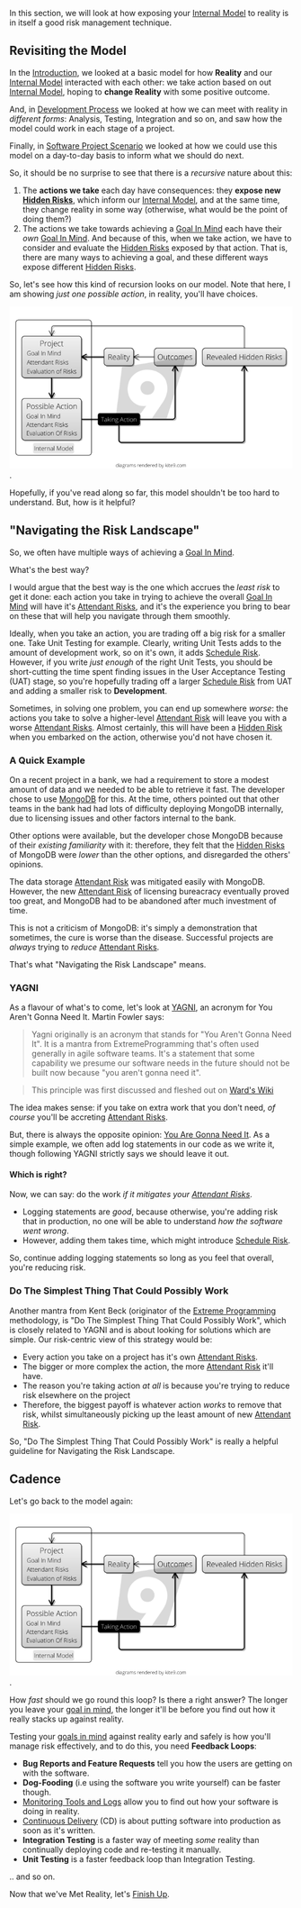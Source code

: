 In this section, we will look at how exposing your [Internal Model](Internal-Model) to reality is in itself a good risk management technique.

## Revisiting the Model

In the [Introduction](Introduction), we looked at a basic model for how **Reality** and our [Internal Model](Internal-Model) interacted with each other:  we take action based on out [Internal Model](Internal-Model), hoping to **change Reality** with some positive outcome.

And, in [Development Process](Development-Process) we looked at how we can meet with reality in _different forms_:  Analysis, Testing, Integration and so on, and saw how the model could work in each stage of a project.

Finally, in [Software Project Scenario](Software-Project-Scenario) we looked at how we could use this model on a day-to-day basis to inform what we should do next.  

So, it should be no surprise to see that there is a _recursive_ nature about this:  

1.  The **actions we take** each day have consequences:  they **expose new [Hidden Risks](Attendant-Risk)**, which inform our [Internal Model](Internal-Model), and at the same time, they change reality in some way (otherwise, what would be the point of doing them?)
2.  The actions we take towards achieving a [Goal In Mind](Goal-In-Mind) each have their _own_ [Goal In Mind](Goal-In-Mind).  And because of this, when we take action, we have to consider and evaluate the [Hidden Risks](Attendant-Risk) exposed by that action.   That is, there are many ways to achieving a goal, and these different ways expose different [Hidden Risks](Attendant-Risk).

So, let's see how this kind of recursion looks on our model. Note that here, I am showing _just one possible action_, in reality, you'll have choices.

![Reality 2](images/reality2.png).

Hopefully, if you've read along so far, this model shouldn't be too hard to understand.  But, how is it helpful?  

## "Navigating the Risk Landscape"

So, we often have multiple ways of achieving a [Goal In Mind](Goal-In-Mind).  

What's the best way?  

I would argue that the best way is the one which accrues the _least risk_ to get it done:  each action you take in trying to achieve the overall [Goal In Mind](Goal-In-Mind) will have it's [Attendant Risks](Attendant-Risk), and it's the experience you bring to bear on these that will help you navigate through them smoothly.

Ideally, when you take an action, you are trading off a big risk for a smaller one.  Take Unit Testing for example.  Clearly, writing Unit Tests adds to the amount of development work, so on it's own, it adds [Schedule Risk](Schedule-Risk).   However, if you write _just enough_ of the right Unit Tests, you should be short-cutting the time spent finding issues in the User Acceptance Testing (UAT) stage, so you're hopefully trading off a larger [Schedule Risk](Schedule-Risk) from UAT and adding a smaller risk to **Development**.

Sometimes, in solving one problem, you can end up somewhere _worse_:  the actions you take to solve a higher-level [Attendant Risk](Attendant-Risk) will leave you with a worse [Attendant Risks](Attendant-Risk).  Almost certainly, this will have been a [Hidden Risk](Attendant-Risk) when you embarked on the action, otherwise you'd not have chosen it.  

### A Quick Example

On a recent project in a bank, we had a requirement to store a modest amount of data and we needed to be able to retrieve it fast.  The developer chose to use [MongoDB](https://www.mongodb.com) for this.  At the time, others pointed out that other teams in the bank had had lots of difficulty deploying MongoDB internally, due to licensing issues and other factors internal to the bank.

Other options were available, but the developer chose MongoDB because of their _existing familiarity_ with it:   therefore, they felt that the [Hidden Risks](Attendant-Risk) of MongoDB were _lower_ than the other options, and disregarded the others' opinions.

The data storage [Attendant Risk](Attendant-Risk) was mitigated easily with MongoDB.  However, the new [Attendant Risk](Attendant-Risk) of licensing bureacracy eventually proved too great, and MongoDB had to be abandoned after much investment of time.

This is not a criticism of MongoDB: it's simply a demonstration that sometimes, the cure is worse than the disease.  Successful projects are _always_ trying to _reduce_ [Attendant Risks](Attendant-Risk).  

That's what "Navigating the Risk Landscape" means.

### YAGNI 

As a flavour of what's to come, let's look at [YAGNI](https://www.martinfowler.com/bliki/Yagni.html), an acronym for You Aren't Gonna Need It.   Martin Fowler says:

> Yagni originally is an acronym that stands for "You Aren't Gonna Need It". It is a mantra from ExtremeProgramming that's often used generally in agile software teams. It's a statement that some capability we presume our software needs in the future should not be built now because "you aren't gonna need it".

> This principle was first discussed and fleshed out on [Ward's Wiki](http://wiki.c2.com/?YouArentGonnaNeedIt)

The idea makes sense:  if you take on extra work that you don't need, _of course_ you'll be accreting [Attendant Risks](Attendant-Risk).

But, there is always the opposite opinion:  [You Are Gonna Need It](http://wiki.c2.com/?YouAreGonnaNeedIt).  As a simple example, we often add log statements in our code as we write it, though following YAGNI strictly says we should leave it out.  

#### Which is right?

Now, we can say:  do the work _if it mitigates your [Attendant Risks](Attendant-Risk)_.  

 - Logging statements are _good_, because otherwise, you're adding risk that in production, no one will be able to understand _how the software went wrong_.
 - However, adding them takes time, which might introduce [Schedule Risk](Schedule-Risk).
 
So, continue adding logging statements so long as you feel that overall, you're reducing risk.

### Do The Simplest Thing That Could Possibly Work

Another mantra from Kent Beck (originator of the [Extreme Programming](Agile) methodology, is "Do The Simplest Thing That Could Possibly Work", which is closely related to YAGNI and is about looking for solutions which are simple.  Our risk-centric view of this strategy would be:

- Every action you take on a project has it's own [Attendant Risks](Attendant-Risk).
- The bigger or more complex the action, the more [Attendant Risk](Attendant-Risk) it'll have.
- The reason you're taking action _at all_ is because you're trying to reduce risk elsewhere on the project 
- Therefore, the biggest payoff is whatever action _works_ to remove that risk, whilst simultaneously picking up the least amount of new [Attendant Risk](Attendant-Risk).

So, "Do The Simplest Thing That Could Possibly Work" is really a helpful guideline for Navigating the Risk Landscape.  

## Cadence

Let's go back to the model again:

![Reality 2](images/reality2.png).

How _fast_ should we go round this loop?  Is there a right answer?  The longer you leave your [goal in mind](Goal-In-Mind), the longer it'll be before you find out how it really stacks up against reality.  

Testing your [goals in mind](Goal-In-Mind) against reality early and safely is how you'll manage risk effectively, and to do this, you need **Feedback Loops**:

 - **Bug Reports and Feature Requests** tell you how the users are getting on with the software.
 - **Dog-Fooding** (i.e using the software you write yourself) can be faster though.
 - [Monitoring Tools and Logs](Production-Risk) allow you to find out how your software is doing in reality.
 - [Continuous Delivery](DevOps) (CD) is about putting software into production as soon as it's written.   
 - **Integration Testing** is a faster way of meeting _some_ reality than continually deploying code and re-testing it manually.
 - **Unit Testing** is a faster feedback loop than Integration Testing. 

.. and so on.

Now that we've Met Reality, let's [Finish Up](Finishing-Up).





 